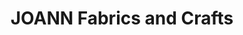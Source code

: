 ---
title: "JOANN Fabrics and Crafts"
url: /hamilton-village/joann-fabrics-and-crafts/
shop: craft
---
